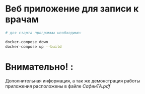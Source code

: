 # Веб приложение для записи к врачам

```bash
# для старта программы необходимо:

docker-compose down 
docker-compose up --build
```

# Внимательно! :
Дополнительная информация, а так же демонстрация работы приложения расположены в файле *СафинТА.pdf*

